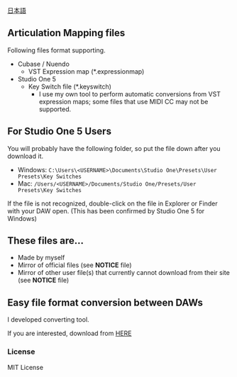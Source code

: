 [日本語](README.ja.md)

## Articulation Mapping files 

Following files format supporting.

- Cubase / Nuendo
    - VST Expression map (*.expressionmap)
- Studio One 5
    - Key Switch file (*.keyswitch)
        - I use my own tool to perform automatic conversions from VST expression maps; some files that use MIDI CC may not be supported.

## For Studio One 5 Users

You will probably have the following folder, so put the file down after you download it.

- Windows: `C:\Users\<USERNAME>\Documents\Studio One\Presets\User Presets\Key Switches`
- Mac: `/Users/<USERNAME>/Documents/Studio One/Presets/User Presets\Key Switches`

If the file is not recognized, double-click on the file in Explorer or Finder with your DAW open. (This has been confirmed by Studio One 5 for Windows)

## These files are...

- Made by myself
- Mirror of official files (see **NOTICE** file)
- Mirror of other user file(s) that currently cannot download from their site (see **NOTICE** file)

## Easy file format conversion between DAWs

I developed converting tool.

If you are interested, download from [HERE](https://github.com/r-koubou/ArticulationUtility)

### License

MIT License
